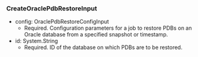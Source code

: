 ### CreateOraclePdbRestoreInput


- config: OraclePdbRestoreConfigInput
  - Required. Configuration parameters for a job to restore PDBs on an Oracle database from a specified snapshot or timestamp.
- id: System.String
  - Required. ID of the database on which PDBs are to be restored.
